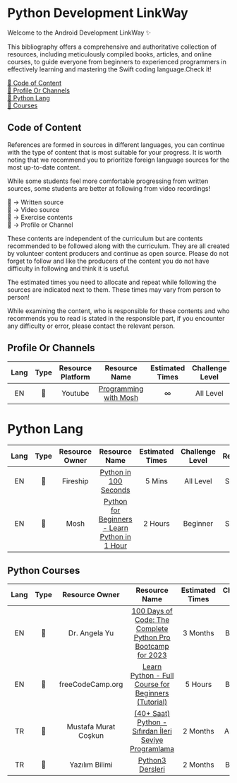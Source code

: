 # Python Development LinkWay

Welcome to the Android Development LinkWay ✨

This bibliography offers a comprehensive and authoritative collection of resources, including meticulously compiled books, articles, and online courses, to guide everyone from beginners to experienced programmers in effectively learning and mastering the Swift coding language.Check it!

[📌  Code of Content](#cc) <br>
[📌  Profile Or Channels](#ne) <br>
[📌  Python Lang](#pl) <br>
[📌  Courses](#co) <br>

## <a name="cc"></a>Code of Content

References are formed in sources in different languages, you can continue with the type of content that is most suitable for your progress. It is worth noting that we recommend you to prioritize foreign language sources for the most up-to-date content.

While some students feel more comfortable progressing from written sources, some students are better at following from video recordings!

📑 -> Written source <br>
🎥 -> Video source <br>
📝 -> Exercise contents <br>
👤 -> Profile or Channel <br>

These contents are independent of the curriculum but are contents recommended to be followed along with the curriculum. They are all created by volunteer content producers and continue as open source. Please do not forget to follow and like the producers of the content you do not have difficulty in following and think it is useful.

The estimated times you need to allocate and repeat while following the sources are indicated next to them. These times may vary from person to person!

While examining the content, who is responsible for these contents and who recommends you to read is stated in the responsible part, if you encounter any difficulty or error, please contact the relevant person.


## <a name="ne"></a> Profile Or Channels

|Lang|Type  |Resource Platform |         Resource Name          |  Estimated Times |Challenge Level |Responsible |
|:--:|:-----:|:-----:|:-------------------------------------:|:--------------:|:-------------:|:---------------------:|
|EN  |👤     |Youtube | [Programming with Mosh](https://www.youtube.com/@programmingwithmosh/featured)                                                        |∞        |All Level  | Serkan Alıç          |

# <a name="co"></a> Python Lang

|Lang|Type  |Resource Owner |         Resource Name          |  Estimated Times |Challenge Level |Responsible |
|:--:|:-----:|:-----:|:-------------------------------------:|:--------------:|:-------------:|:---------------------:|
|EN  |🎥     |Fireship | [Python in 100 Seconds](https://www.youtube.com/watch?v=x7X9w_GIm1s&ab_channel=Fireship)                                                        |5 Mins       |All Level  | Serkan Alıç          |
|EN  |🎥     |Mosh | [Python for Beginners - Learn Python in 1 Hour](https://www.youtube.com/watch?v=kqtD5dpn9C8&ab_channel=ProgrammingwithMosh)                                                        |2 Hours       |Beginner  | Serkan Alıç          |


## <a name="co"></a> Python Courses

|Lang|Type  |Resource Owner |         Resource Name          |  Estimated Times |Challenge Level |Responsible |
|:--:|:-----:|:-----:|:-------------------------------------:|:--------------:|:-------------:|:---------------------:|
|EN  |🎥     |Dr. Angela Yu | [100 Days of Code: The Complete Python Pro Bootcamp for 2023](https://www.udemy.com/course/100-days-of-code/)                                                        |3 Months        |Beginner  | Serkan Alıç          |
|EN  |🎥     |freeCodeCamp.org | [Learn Python - Full Course for Beginners (Tutorial)](https://www.youtube.com/watch?v=rfscVS0vtbw&ab_channel=freeCodeCamp.org)                                                        |5 Hours        |Beginner  | Serkan Alıç          |
|TR  |🎥     |Mustafa Murat Coşkun | [(40+ Saat) Python - Sıfırdan İleri Seviye Programlama](https://www.udemy.com/course/sifirdan-ileri-seviyeye-python/)                                                        |2 Months        |All Levels  | Serkan Alıç          |
|TR  |🎥     |Yazılım Bilimi | [Python3 Dersleri](https://www.youtube.com/watch?v=R75Oo--O5Q4&list=PLIHume2cwmHehcxQE1XZieL21syR3m3tR&ab_channel=Yaz%C4%B1l%C4%B1mBilimi)                                                        |2 Months        |Beginner  | Serkan Alıç          |





